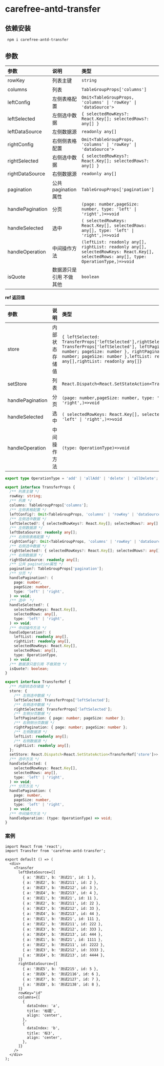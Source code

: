 # carefree-antd-transfer

## 依赖安装

```bash
 npm i carefree-antd-transfer
```

## 参数

| 参数             | 说明                    | 类型                                                                                                                                   |
| :--------------- | :---------------------- | :------------------------------------------------------------------------------------------------------------------------------------- |
| rowKey           | 列表主键                | `string`                                                                                                                               |
| columns          | 列表                    | `TableGroupProps['columns']`                                                                                                           |
| leftConfig       | 左侧表格配置            | `Omit<TableGroupProps, 'columns' \| 'rowKey' \| 'dataSource'>`                                                                         |
| leftSelected     | 左侧选中数据            | `{ selectedRowKeys?: React.Key[]; selectedRows?: any[] }`                                                                              |
| leftDataSource   | 左侧数据源              | `readonly any[]`                                                                                                                       |
| rightConfig      | 右侧侧表格配置          | `Omit<TableGroupProps, 'columns' \| 'rowKey' \| 'dataSource'>`                                                                         |
| rightSelected    | 右侧选中数据            | `{ selectedRowKeys?: React.Key[]; selectedRows?: any[] }`                                                                              |
| rightDataSource  | 右侧数据源              | `readonly any[]`                                                                                                                       |
| pagination       | 公共 pagination 属性    | `TableGroupProps['pagination']`                                                                                                        |
| handlePagination | 分页                    | `(page: number,pageSize: number, type: 'left' \| 'right',)=>void`                                                                      |
| handleSelected   | 选中                    | `( selectedRowKeys: React.Key[], selectedRows: any[], type: 'left' \| 'right',)=>void`                                                 |
| handleOperation  | 中间操作方法            | `(leftList: readonly any[], rightList: readonly any[], selectedRowKeys: React.Key[], selectedRows: any[], type: OperationType,)=>void` |
| isQuote          | 数据源只是引用 不做其他 | `boolean`                                                                                                                              |

**ref 返回值**

| 参数             | 说明           | 类型                                                                                                                                                                                                                                                      |
| :--------------- | :------------- | :-------------------------------------------------------------------------------------------------------------------------------------------------------------------------------------------------------------------------------------------------------- |
| store            | 内部状态存储值 | `{ leftSelected: TransferProps['leftSelected'],rightSelected: TransferProps['leftSelected'], leftPagination: { page: number; pageSize: number }, rightPagination: { page: number; pageSize: number },leftList: readonly any[],rightList: readonly any[]}` |
| setStore         | 列表           | `React.Dispatch<React.SetStateAction<TransferRef['store']>>`                                                                                                                                                                                              |
| handlePagination | 分页           | `(page: number,pageSize: number, type: 'left' \| 'right',)=>void`                                                                                                                                                                                         |
| handleSelected   | 选中           | `( selectedRowKeys: React.Key[], selectedRows: any[], type: 'left' \| 'right',)=>void`                                                                                                                                                                    |
| handleOperation  | 中间操作方法   | `(type: OperationType)=>void`                                                                                                                                                                                                                             |

```ts
export type OperationType = 'add' | 'allAdd' | 'delete' | 'allDelete';

export interface TransferProps {
  /** 列表主键 */
  rowKey: string;
  /** 列表 */
  columns: TableGroupProps['columns'];
  /** 左侧表格配置 */
  leftConfig?: Omit<TableGroupProps, 'columns' | 'rowKey' | 'dataSource'>;
  /** 左侧选中数据 */
  leftSelected?: { selectedRowKeys?: React.Key[]; selectedRows?: any[] };
  /** 左侧数据源 */
  leftDataSource: readonly any[];
  /** 右侧侧表格配置 */
  rightConfig?: Omit<TableGroupProps, 'columns' | 'rowKey' | 'dataSource'>;
  /** 右侧选中数据 */
  rightSelected?: { selectedRowKeys?: React.Key[]; selectedRows?: any[] };
  /** 右侧数据源 */
  rightDataSource: readonly any[];
  /** 公共 pagination属性 */
  pagination?: TableGroupProps['pagination'];
  /** 分页 */
  handlePagination?: (
    page: number,
    pageSize: number,
    type: 'left' | 'right',
  ) => void;
  /** 选中  */
  handleSelected?: (
    selectedRowKeys: React.Key[],
    selectedRows: any[],
    type: 'left' | 'right',
  ) => void;
  /** 中间操作方法 */
  handleOperation?: (
    leftList: readonly any[],
    rightList: readonly any[],
    selectedRowKeys: React.Key[],
    selectedRows: any[],
    type: OperationType,
  ) => void;
  /** 数据源只是引用 不做其他 */
  isQuote?: boolean;
}

export interface TransferRef {
  /** 内部状态存储值 */
  store: {
    /** 左侧选中数据 */
    leftSelected: TransferProps['leftSelected'];
    /** 右侧选中数据 */
    rightSelected: TransferProps['leftSelected'];
    /** 左侧分页数据 */
    leftPagination: { page: number; pageSize: number };
    /** 右侧侧分页数据 */
    rightPagination: { page: number; pageSize: number };
    /** 左侧数据源 */
    leftList: readonly any[];
    /** 右侧数据源 */
    rightList: readonly any[];
  };
  setStore: React.Dispatch<React.SetStateAction<TransferRef['store']>>;
  /** 选中方法 */
  handleSelected: (
    selectedRowKeys: React.Key[],
    selectedRows: any[],
    type: 'left' | 'right',
  ) => void;
  /** 分页方法 */
  handlePagination: (
    page: number,
    pageSize: number,
    type: 'left' | 'right',
  ) => void;
  /** 中间操作方法 */
  handleOperation: (type: OperationType) => void;
}
```

### 案例

```tsx
import React from 'react';
import Transfer from 'carefree-antd-transfer';

export default () => (
  <div>
    <Transfer
      leftDataSource={[
        { a: '测试1', b: '测试21', id: 1 },
        { a: '测试2', b: '测试211', id: 2 },
        { a: '测试3', b: '测试212', id: 3 },
        { a: '测试4', b: '测试213', id: 4 },
        { a: '测试1', b: '测试21', id: 11 },
        { a: '测试2', b: '测试211', id: 22 },
        { a: '测试3', b: '测试212', id: 33 },
        { a: '测试4', b: '测试213', id: 44 },
        { a: '测试1', b: '测试21', id: 111 },
        { a: '测试2', b: '测试211', id: 222 },
        { a: '测试3', b: '测试212', id: 333 },
        { a: '测试4', b: '测试213', id: 444 },
        { a: '测试1', b: '测试21', id: 1111 },
        { a: '测试2', b: '测试211', id: 2222 },
        { a: '测试3', b: '测试212', id: 3333 },
        { a: '测试4', b: '测试213', id: 4444 },
      ]}
      rightDataSource={[
        { a: '测试5', b: '测试215', id: 5 },
        { a: '测试6', b: '测试2116', id: 6 },
        { a: '测试7', b: '测试2127', id: 7 },
        { a: '测试8', b: '测试2138', id: 8 },
      ]}
      rowKey="id"
      columns={[
        {
          dataIndex: 'a',
          title: '标题',
          align: 'center',
        },
        {
          dataIndex: 'b',
          title: '标3',
          align: 'center',
        },
      ]}
    />
  </div>
);
```
